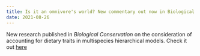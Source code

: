 ```yaml
---
title: Is it an omnivore's world? New commentary out now in Biological Conservation!
date: 2021-08-26
---
```


New research published in *Biological Conservation* on the consideration of accounting for dietary traits in multispecies hierarchical models. Check it out [here](https://saluki-my.sharepoint.com/:b:/g/personal/bpease1_siu_edu/EdJlARfTdGdIqYCWQYewlfYBLrP8ZUvocL1WgvTl6Y5Tpw?e=8725aa)
